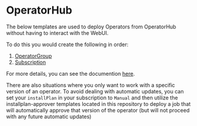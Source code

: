 # OperatorHub

The below templates are used to deploy Operators from OperatorHub without having to interact with the WebUI.

To do this you would create the following in order:

1. [OperatorGroup](operatorgroup.yml)
1. [Subscription](subscription.yml)

For more details, you can see the documention [here](https://docs.openshift.com/container-platform/4.1/applications/operators/olm-adding-operators-to-cluster.html#olm-installing-operator-from-operatorhub-using-cli_olm-adding-operators-to-a-cluster).


There are also situations where you only want to work with a specific version of an operator. To avoid dealing with automatic updates, you can set your `installPlan` in your subscription to `Manual` and then utilize the installplan-approver templates located in this repository to deploy a job that will automatically approve that version of the operator (but will not proceed with any future automatic updates)
